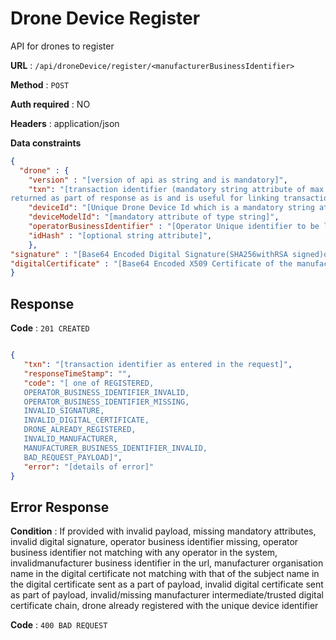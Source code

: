 # Drone Device Register

API for drones to register

**URL** : `/api/droneDevice/register/<manufacturerBusinessIdentifier>`

**Method** : `POST`

**Auth required** : NO

**Headers** : application/json

**Data constraints**

```json
{
  "drone" : {
	"version" : "[version of api as string and is mandatory]",
	"txn": "[transaction identifier (mandatory string attribute of max length 50) entered by manufacturer, which is also
returned as part of response as is and is useful for linking transactions full round trip across systems]",
	"deviceId": "[Unique Drone Device Id which is a mandatory string attribute]",
	"deviceModelId": "[mandatory attribute of type string]",
	"operatorBusinessIdentifier" : "[Operator Unique identifier to be linked to the drone device which is mandatory string attributeof max length 36]",
	"idHash" : "[optional string attribute]",
	},
"signature" : "[Base64 Encoded Digital Signature(SHA256withRSA signed)of the drone data and is a mandatory string attribute]" ,
"digitalCertificate" : "[Base64 Encoded X509 Certificate of the manufacturer and is a mandatory string attribute]"
}
```

## Response

**Code** : `201 CREATED`

```json

{	
   "txn": "[transaction identifier as entered in the request]",
   "responseTimeStamp": "",
   "code": "[ one of REGISTERED, 
   OPERATOR_BUSINESS_IDENTIFIER_INVALID, 
   OPERATOR_BUSINESS_IDENTIFIER_MISSING, 
   INVALID_SIGNATURE, 
   INVALID_DIGITAL_CERTIFICATE, 
   DRONE_ALREADY_REGISTERED, 
   INVALID_MANUFACTURER, 
   MANUFACTURER_BUSINESS_IDENTIFIER_INVALID, 
   BAD_REQUEST_PAYLOAD]",
   "error": "[details of error]"
}

```

## Error Response

**Condition** : If provided with invalid payload, missing mandatory attributes, invalid digital signature, operator business identifier missing, operator business identifier not matching with any operator in the system, invalidmanufacturer business identifier in the url, manufacturer organisation name in the digital certificate not matching with that
of the subject name in the digital certificate sent as a part of payload, invalid digital certificate sent as part of payload,
invalid/missing manufacturer intermediate/trusted digital certificate chain, drone already registered with the unique device identifier

**Code** : `400 BAD REQUEST`


